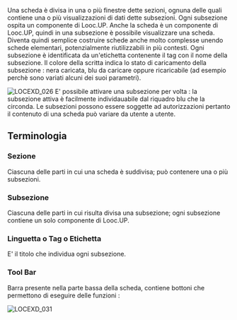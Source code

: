 
Una scheda è divisa in una o più finestre dette sezioni, ognuna delle quali contiene una o più visualizzazioni di dati dette subsezioni. Ogni subsezione ospita un componente di Looc.UP. Anche la scheda è un componente di Looc.UP, quindi in una subsezione è possibile visualizzare una scheda. Diventa quindi semplice costruire schede anche molto complesse unendo schede elementari, potenzialmente riutilizzabili in più contesti.
Ogni subsezione è identificata da un'etichetta contenente il tag con il nome della subsezione. Il colore della scritta indica lo stato di caricamento della subsezione :  nera caricata, blu da caricare oppure ricaricabile (ad esempio perchè sono variati alcuni dei suoi parametri).

![LOCEXD_026](http://localhost:3000/immagini/MBDOC_OPE-LOCEXD_02/LOCEXD_026.png)
E' possibile attivare una subsezione per volta :  la subsezione attiva è facilmente individauabile dal riquadro blu che la circonda.
Le subsezioni possono essere soggette ad autorizzazioni pertanto il contenuto di una scheda può variare da utente a utente.

## Terminologia

### Sezione

Ciascuna delle parti in cui una scheda è suddivisa; può contenere una o più subsezioni.

### Subsezione

Ciascuna delle parti in cui risulta divisa una subsezione; ogni subsezione contiene un solo componente di Looc.UP.

### Linguetta o Tag  o Etichetta

E' il titolo che individua ogni subsezione.

### Tool Bar

Barra presente nella parte bassa della scheda, contiene bottoni che permettono di eseguire delle funzioni : 

![LOCEXD_031](http://localhost:3000/immagini/MBDOC_OPE-LOCEXD_02/LOCEXD_031.png)

